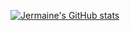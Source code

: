 [![Jermaine's GitHub stats](https://github-readme-stats.vercel.app/api?username=bigjermaine&show_icons=true&count_private=true&hide_title=false&theme=dracula)](https://github.com/anuraghazra/github-readme-stats)



